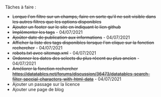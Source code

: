Tâches à faire :
- ~~Lorque l'on filtre sur un champs, faire en sorte qu'il ne soit visible dans les autres filtres que les options disponibles~~
- ~~Ajouter un footer sur le site en indiquant le lien github~~
- ~~Implémenter les tags~~ - 04/07/2021
- ~~Ajoûter date de publication aux informations~~ - 04/07/2021
- ~~Afficher la liste des tags disponibles lorsque l'on clique sur la fonction rechercher~~ - 04/07/2021
- ~~robots.txt avec sitemap.xml~~ - 04/07/2021
- ~~Ordonner les dates des selects du plus récent au plus ancien~~ - 04/07/2021
- ~~Améliorer la fonction rechercher https://datatables.net/forums/discussion/36473/datatables-search-filter-special-characters-with-html-data~~ - 04/07/2021
- Ajouter un passage sur la licence
- Ajouter une page de blog